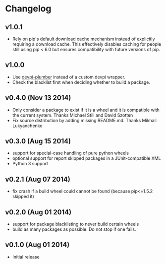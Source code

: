 Changelog
=========

v1.0.1
------

- Rely on pip's default download cache mechanism instead of explicitly requiring
  a download cache. This effectively disables caching for people still using
  pip < 6.0 but ensures compatibility with future versions of pip.

v1.0.0
------

- Use [devpi-plumber](https://github.com/blue-yonder/devpi-plumber) instead of
  a custom devpi wrapper.
- Check the blacklist first when deciding whether to build a package.


v0.4.0 (Nov 13 2014)
--------------------

- Only consider a package to exist if it is a wheel and it is compatible with
  the current system. Thanks Michael Still and David Szotten
- Fix source distribution by adding missing README.md.
  Thanks Mikhail Lukyanchenko


v0.3.0 (Aug 15 2014)
--------------------

- support for special-case handling of pure python wheels 
- optional support for report skipped packages in a JUnit-compatible XML
- Python 3 support


v0.2.1 (Aug 07 2014)
--------------------

- fix crash if a build wheel could cannot be found
  (because pip<=1.5.2 skipped it)


v0.2.0 (Aug 01 2014)
--------------------

- support for package blacklisting to never build certain wheels
- build as many packages as possible. Do not stop if one fails.


v0.1.0 (Aug 01 2014)
--------------------

- Initial release
